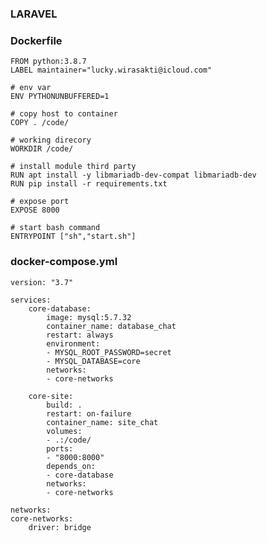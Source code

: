 ### LARAVEL


### Dockerfile

    FROM python:3.8.7
    LABEL maintainer="lucky.wirasakti@icloud.com"

    # env var
    ENV PYTHONUNBUFFERED=1

    # copy host to container
    COPY . /code/

    # working direcory
    WORKDIR /code/

    # install module third party
    RUN apt install -y libmariadb-dev-compat libmariadb-dev
    RUN pip install -r requirements.txt

    # expose port
    EXPOSE 8000

    # start bash command
    ENTRYPOINT ["sh","start.sh"]


### docker-compose.yml

    version: "3.7"

    services:
        core-database:
            image: mysql:5.7.32
            container_name: database_chat
            restart: always
            environment: 
            - MYSQL_ROOT_PASSWORD=secret
            - MYSQL_DATABASE=core
            networks:
            - core-networks

        core-site:
            build: .
            restart: on-failure
            container_name: site_chat
            volumes:
            - .:/code/
            ports:
            - "8000:8000"
            depends_on:
            - core-database
            networks:
            - core-networks

    networks:
    core-networks:
        driver: bridge
